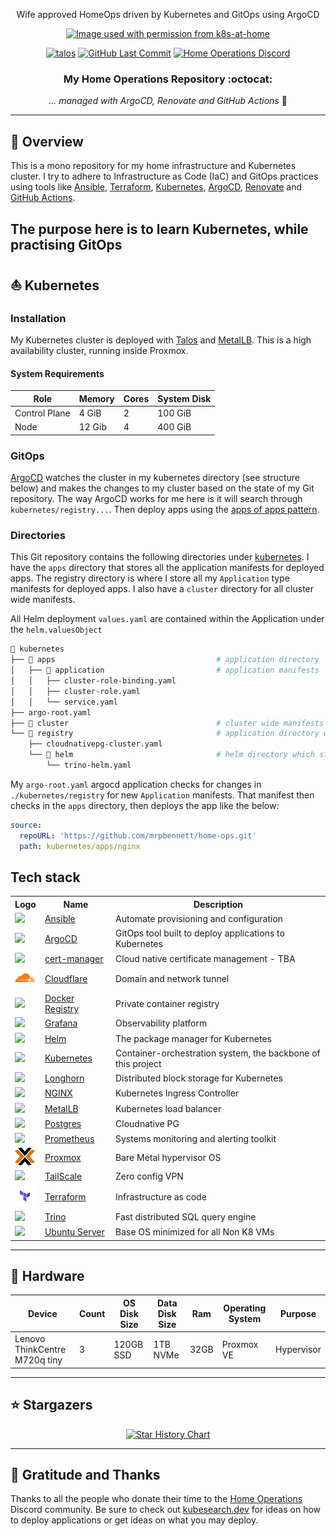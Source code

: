 <div align="center">

<p>Wife approved HomeOps driven by Kubernetes and GitOps using ArgoCD</p>

<p align="center">
  <a href="https://github.com/k8s-at-home" alt="Image used with permission from k8s-at-home"><img alt="Image used with permission from k8s-at-home" src="https://avatars.githubusercontent.com/u/61287648" /></a>
</p>

<p align="center">
    <a href="[https://talos.dev/](https://talos.dev)"><img alt="talos" src="https://img.shields.io/badge/talos-v1.8.1-orange?logo=talos&logoColor=white&style=flat-square"></a>
    <a href="https://github.com/mrpbennett/home-ops/commits/master"><img alt="GitHub Last Commit" src="https://img.shields.io/github/last-commit/mrpbennett/home-ops?logo=git&logoColor=white&color=purple&style=flat-square"></a>
    <a href="https://discord.gg/home-operations"><img alt="Home Operations Discord" src="https://img.shields.io/badge/discord-chat-7289DA.svg?logo=discord&logoColor=white&maxAge=60&style=flat-square"></a>
</p>

### My Home Operations Repository :octocat:

_... managed with ArgoCD, Renovate and GitHub Actions_ 🤖

</div>

---

## 📖 Overview

This is a mono repository for my home infrastructure and Kubernetes cluster. I try to adhere to Infrastructure as Code (IaC) and GitOps practices using tools like [Ansible](https://www.ansible.com/), [Terraform](https://www.terraform.io/), [Kubernetes](https://kubernetes.io/), [ArgoCD](https://argoproj.github.io/cd/), [Renovate](https://github.com/renovatebot/renovate) and [GitHub Actions](https://github.com/features/actions).

## The purpose here is to learn Kubernetes, while practising GitOps

## ⛵ Kubernetes

### Installation

My Kubernetes cluster is deployed with [Talos](https://www.talos.dev) and [MetalLB](https://metallb.universe.tf/). This is a high availability cluster, running inside Proxmox.

#### System Requirements

| Role          | Memory | Cores | System Disk |
| ------------- | ------ | ----- | ----------- |
| Control Plane | 4 GiB  | 2     | 100 GiB     |
| Node          | 12 Gib | 4     | 400 GiB     |

### GitOps

[ArgoCD](https://argoproj.github.io/cd/) watches the cluster in my kubernetes directory (see structure below) and makes the changes to my cluster based on the state of my Git repository. The way ArgoCD works for me here is it will search through `kubernetes/registry...`. Then deploy apps using the [apps of apps pattern](https://argo-cd.readthedocs.io/en/stable/operator-manual/cluster-bootstrapping/#app-of-apps-pattern).

### Directories

This Git repository contains the following directories under [kubernetes](./kubernetes). I have the `apps` directory that stores all the application manifests for deployed apps. The registry directory is where I store all my `Application` type manifests for deployed apps. I also have a `cluster` directory for all cluster wide manifests.

All Helm deployment `values.yaml` are contained within the Application under the `helm.valuesObject`

```sh
📁 kubernetes
├── 📁 apps                                    # application directory
│   ├── 📁 application                         # application manifests
│   │   ├── cluster-role-binding.yaml
│   │   ├── cluster-role.yaml
│   │   └── service.yaml
├── argo-root.yaml
├── 📁 cluster                                 # cluster wide manifests
└── 📁 registry                                # application directory which stores application deployment manifests
    ├── cloudnativepg-cluster.yaml
    └── 📁 helm                                # helm directory which stores helm applications
        └── trino-helm.yaml
```

My `argo-root.yaml` argocd application checks for changes in `./kubernetes/registry` for new `Application` manifests. That manifest then checks in the `apps` directory, then deploys the app like the below:

```yml
source:
  repoURL: 'https://github.com/mrpbennett/home-ops.git'
  path: kubernetes/apps/nginx
```

## Tech stack

<table>
    <tr>
        <th>Logo</th>
        <th>Name</th>
        <th>Description</th>
    </tr>
    <tr>
        <td><img width="32" src="https://simpleicons.org/icons/ansible.svg"></td>
        <td><a href="https://www.ansible.com">Ansible</a></td>
        <td>Automate provisioning and configuration</td>
    </tr>
    <tr>
        <td><img width="32" src="https://avatars.githubusercontent.com/u/30269780"></td>
        <td><a href="https://argoproj.github.io/cd">ArgoCD</a></td>
        <td>GitOps tool built to deploy applications to Kubernetes</td>
    </tr>
    <tr>
        <td><img width="32" src="https://github.com/jetstack/cert-manager/raw/master/logo/logo.png"></td>
        <td><a href="https://cert-manager.io">cert-manager</a></td>
        <td>Cloud native certificate management - TBA</td>
    </tr>
    <tr>
        <td><img width="32" src="https://github.com/walkxcode/dashboard-icons/blob/main/png/cloudflare.png?raw=true"></td>
        <td><a href="https://www.cloudflare.com/en-gb/">Cloudflare</a></td>
        <td>Domain and network tunnel</td>
    </tr>
    <tr>
        <td><img width="32" src="https://www.docker.com/wp-content/uploads/2022/03/Moby-logo.png"></td>
        <td><a href="https://www.docker.com">Docker Registry</a></td>
        <td>Private container registry</td>
    </tr>
    <tr>
        <td><img width="32" src="https://grafana.com/static/img/menu/grafana2.svg"></td>
        <td><a href="https://grafana.com">Grafana</a></td>
        <td>Observability platform</td>
    </tr>
    <tr>
        <td><img width="32" src="https://helm.sh/img/helm.svg"></td>
        <td><a href="https://helm.sh">Helm</a></td>
        <td>The package manager for Kubernetes</td>
    </tr>
    <tr>
        <td><img width="32" src="https://avatars.githubusercontent.com/u/13629408"></td>
        <td><a href="https://kubernetes.io">Kubernetes</a></td>
        <td>Container-orchestration system, the backbone of this project</td>
    </tr>
    <tr>
        <td><img width="32" src="https://longhorn.io/img/logos/longhorn-icon-white.png"></td>
        <td><a href="https://longhorn.io">Longhorn</a></td>
        <td>Distributed block storage for Kubernetes</td>
    </tr>
    <tr>
        <td><img width="32" src="https://avatars.githubusercontent.com/u/1412239?s=200&v=4"></td>
        <td><a href="https://www.nginx.com">NGINX</a></td>
        <td>Kubernetes Ingress Controller</td>
    </tr>
    <tr>
        <td><img width="32" src="https://metallb.universe.tf/images/logo/metallb-white.png"></td>
        <td><a href="https://metallb.universe.tf/">MetalLB</a></td>
        <td>Kubernetes load balancer</td>
    </tr>
    <tr>
        <td><img width="32" src="https://www.postgresql.org/media/img/about/press/elephant.png"></td>
        <td><a href="https://www.postgresql.org/">Postgres</a></td>
        <td>Cloudnative PG</td>
    </tr>
    <tr>
        <td><img width="32" src="https://avatars.githubusercontent.com/u/3380462"></td>
        <td><a href="https://prometheus.io">Prometheus</a></td>
        <td>Systems monitoring and alerting toolkit</td>
    </tr>
    <tr>
        <td><img width="32" src="https://raw.githubusercontent.com/walkxcode/dashboard-icons/a02a5999fe56948671721da8b0830cdd5b609ed7/svg/proxmox.svg"></td>
        <td><a href="https://www.proxmox.com/en/">Proxmox</a></td>
        <td>Bare Metal hypervisor OS</td>
    </tr>
    <tr>
        <td><img width="32" src="https://store-images.s-microsoft.com/image/apps.1667.62b087ba-b0aa-4d22-aa02-a155bc245ecb.81d32dfa-16ca-4058-982c-03bd0fce135f.4e41e100-e821-4a7d-9a32-47c7ac37db51"></td>
        <td><a href="https://tailscale.com/">TailScale</a></td>
        <td>Zero config VPN</td>
    </tr>
    <tr>
        <td><img width="32" src="https://raw.githubusercontent.com/walkxcode/dashboard-icons/a02a5999fe56948671721da8b0830cdd5b609ed7/svg/terraform.svg"></td>
        <td><a href="https://www.terraform.io/">Terraform</a></td>
        <td>Infrastructure as code</td>
    </tr>
    <tr>
        <td><img width="28" src="https://trino.io/assets/images/trino-logo/trino-ko_tiny-alt.svg"></td>
        <td><a href="https://trino.io/">Trino</a></td>
        <td>Fast distributed SQL query engine</td>
    </tr>
    <tr>
        <td><img width="32" src="https://upload.wikimedia.org/wikipedia/commons/a/ab/Logo-ubuntu_cof-orange-hex.svg"></td>
        <td><a href="https://getfedora.org/en/server">Ubuntu Server</a></td>
        <td>Base OS minimized for all Non K8 VMs</td>
    </tr>
</table>

---

## 🔧 Hardware

| Device                        | Count | OS Disk Size | Data Disk Size | Ram  | Operating System | Purpose    |
| ----------------------------- | ----- | ------------ | -------------- | ---- | ---------------- | ---------- |
| Lenovo ThinkCentre M720q tiny | 3     | 120GB SSD    | 1TB NVMe       | 32GB | Proxmox VE       | Hypervisor |

---

## ⭐ Stargazers

<div align="center">
  
[![Star History Chart](https://api.star-history.com/svg?repos=mrpbennett/home-ops&type=Date)](https://star-history.com/#mrpbennett/home-ops&Date)
  
</div>

---

## 🤝 Gratitude and Thanks

Thanks to all the people who donate their time to the [Home Operations](https://discord.gg/home-operations) Discord community. Be sure to check out [kubesearch.dev](https://kubesearch.dev/) for ideas on how to deploy applications or get ideas on what you may deploy.
